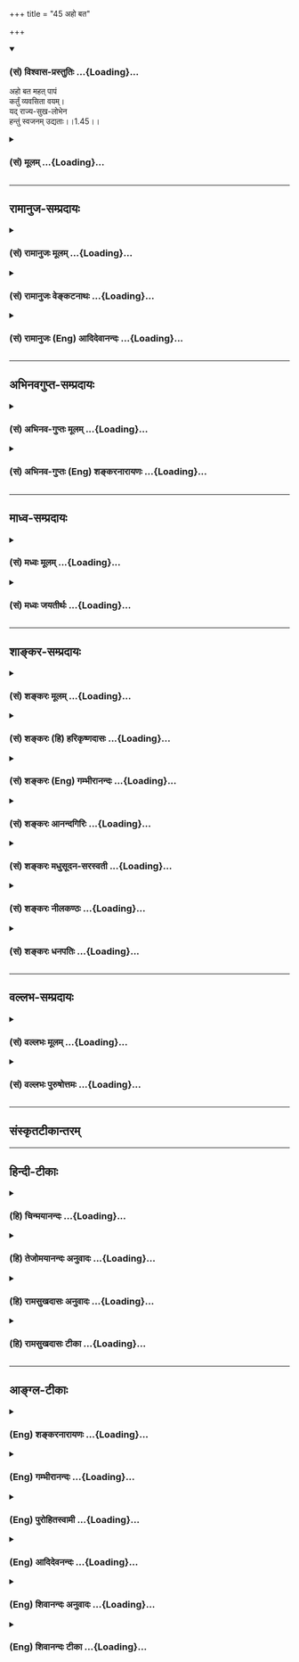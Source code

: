 +++
title = "45 अहो बत"

+++
<div class="js_include" newlevelforh1="3" title="(सं) विश्वास-प्रस्तुतिः" unfilled url="/purANam_vaiShNavam/mahAbhAratam/06-bhIShma-parva/03-bhagavad-gItA-parva/saMskRtam/vishvAsa-prastutiH/01_arjuna-viShAda-yogaH/45_aho_bata.md">
<details open><summary><h3>(सं) विश्वास-प्रस्तुतिः ...{Loading}...</h3></summary>

अहो बत महत् पापं  
कर्तुं व्यवसिता वयम्।  
यद् राज्य-सुख-लोभेन  
हन्तुं स्वजनम् उद्यताः।।1.45।।
</details>
</div>
<div class="js_include collapsed" newlevelforh1="3" title="(सं) मूलम्" unfilled url="/purANam_vaiShNavam/mahAbhAratam/06-bhIShma-parva/03-bhagavad-gItA-parva/saMskRtam/mUlam/01_arjuna-viShAda-yogaH/45_aho_bata.md">
<details><summary><h3>(सं) मूलम् ...{Loading}...</h3></summary>

अहो बत महत्पापं कर्तुं व्यवसिता वयम्।  
यद्राज्यसुखलोभेन हन्तुं स्वजनमुद्यताः।।1.45।।
</details>
</div>


_________________
## रामानुज-सम्प्रदायः
<div class="js_include collapsed" newlevelforh1="3" title="(सं) रामानुजः मूलम्" unfilled url="/purANam_vaiShNavam/mahAbhAratam/06-bhIShma-parva/03-bhagavad-gItA-parva/saMskRtam/rAmAnujaH/mUlam/01_arjuna-viShAda-yogaH/45_aho_bata.md">
<details><summary><h3>(सं) रामानुजः मूलम् ...{Loading}...</h3></summary>

।।1.45।। अर्जुन उवाच संजय उवाच स तु पार्थो महामनाः परमकारुणिको
दीर्घबन्धुः परमधार्मिकः सभ्रातृको भवद्भिः अतिघोरैः मारणैः जतुगृहादिभिः
असकृद् वञ्चितः अपि परमपुरुषसहायः अपि हनिष्यमाणान् भवदीयान् विलोक्य
बन्धुस्नेहेन परमया च कृपया धर्माधर्मभयेन च अतिमात्रस्विन्नसर्वगात्रः
सर्वथा अहं न योत्स्यामि इति उक्त्वा बन्धुविश्लेषजनितशोकसंविग्नमानसः सशरं
चापं विसृज्य रथोपस्थे उपाविशत्।  

</details>
</div>
<div class="js_include collapsed" newlevelforh1="3" title="(सं) रामानुजः वेङ्कटनाथः" unfilled url="/purANam_vaiShNavam/mahAbhAratam/06-bhIShma-parva/03-bhagavad-gItA-parva/saMskRtam/rAmAnujaH/venkaTanAthaH/01_arjuna-viShAda-yogaH/45_aho_bata.md">
<details><summary><h3>(सं) रामानुजः वेङ्कटनाथः ...{Loading}...</h3></summary>

  
  
।।1.45।। No commentary.  
  
  

</details>
</div>
<div class="js_include collapsed" newlevelforh1="3" title="(सं) रामानुजः (Eng) आदिदेवानन्दः" unfilled url="/purANam_vaiShNavam/mahAbhAratam/06-bhIShma-parva/03-bhagavad-gItA-parva/saMskRtam/rAmAnujaH/english/AdidevAnandaH/01_arjuna-viShAda-yogaH/45_aho_bata.md">
<details><summary><h3>(सं) रामानुजः (Eng) आदिदेवानन्दः ...{Loading}...</h3></summary>

1.26 - 1.47 Arjuna said - Sanjaya said Sanjaya continued: The
high-minded Arjuna, extremely kind, deeply friendly, and supremely
righteous, having brothers like himself, though repeatedly deceived by
the treacherous attempts of your people like burning in the lac-house
etc., and therefore fit to be killed by him with the help of the Supreme
Person, nevertheless said, 'I will not fight.' He felt weak, overcome as
he was by his love and extreme compassion for his relatives. He was also
filled with fear, not knowing what was righteous and what unrighteous.
His mind was tortured by grief, because of the thought of future
separation from his relations. So he threw away his bow and arrow and
sat on the chariot as if to fast to death.

</details>
</div>


_________________
## अभिनवगुप्त-सम्प्रदायः
<div class="js_include collapsed" newlevelforh1="3" title="(सं) अभिनव-गुप्तः मूलम्" unfilled url="/purANam_vaiShNavam/mahAbhAratam/06-bhIShma-parva/03-bhagavad-gItA-parva/saMskRtam/abhinava-guptaH/mUlam/01_arjuna-viShAda-yogaH/45_aho_bata.md">
<details><summary><h3>(सं) अभिनव-गुप्तः मूलम् ...{Loading}...</h3></summary>

।।1.45।। विशेषफलबुद्ध्या हन्तव्यादिविशेषबुद्ध्या च हनने महापातकमित्येतदेव
संक्षिप्याभिधातुं  
  
परितापातिशयसूचनायात्मगतमेवार्जुनो वचनमाह  
अहो बतेति। वयमिति कौरवपाण्डवभेदभिन्नाः सर्व एवेत्यर्थः।  
एवं सर्वेष्वविवेकिषु मम विवेकिनः किमुचितं उचितं तावद्युद्धान्निवर्तनम्
एतत्तूचिततरमित्याह  

</details>
</div>
<div class="js_include collapsed" newlevelforh1="3" title="(सं) अभिनव-गुप्तः (Eng) शङ्करनारायणः" unfilled url="/purANam_vaiShNavam/mahAbhAratam/06-bhIShma-parva/03-bhagavad-gItA-parva/saMskRtam/abhinava-guptaH/english/shankaranArAyaNaH/01_arjuna-viShAda-yogaH/45_aho_bata.md">
<details><summary><h3>(सं) अभिनव-गुप्तः (Eng) शङ्करनारायणः ...{Loading}...</h3></summary>

1.45 Aho bata etc. We denotes one and all who were divided \[into the
opposite campus\] by the division among the Kauravas and the Pandavas.
When every one is indiscriminate, what act is proper for me, while I am
endowed with the faculty to discriminate; Of course, it is proper to
turn back from the battle. Yet, says \[Arjuna\], what is much more
proper is this \[see next sloka\]:

</details>
</div>


_________________
## माध्व-सम्प्रदायः
<div class="js_include collapsed" newlevelforh1="3" title="(सं) मध्वः मूलम्" unfilled url="/purANam_vaiShNavam/mahAbhAratam/06-bhIShma-parva/03-bhagavad-gItA-parva/saMskRtam/madhvaH/mUlam/01_arjuna-viShAda-yogaH/45_aho_bata.md">
<details><summary><h3>(सं) मध्वः मूलम् ...{Loading}...</h3></summary>

  
  
।।1.45।। Sri Madhvacharya did not comment on this sloka. The commentary
starts from 2.11.  
  

</details>
</div>
<div class="js_include collapsed" newlevelforh1="3" title="(सं) मध्वः जयतीर्थः" unfilled url="/purANam_vaiShNavam/mahAbhAratam/06-bhIShma-parva/03-bhagavad-gItA-parva/saMskRtam/madhvaH/jayatIrthaH/01_arjuna-viShAda-yogaH/45_aho_bata.md">
<details><summary><h3>(सं) मध्वः जयतीर्थः ...{Loading}...</h3></summary>

  
  
।।1.45।। Sri Jayatirtha did not comment on this sloka. The commentary
starts from 2.11.  
  

</details>
</div>


_________________
## शाङ्कर-सम्प्रदायः
<div class="js_include collapsed" newlevelforh1="3" title="(सं) शङ्करः मूलम्" unfilled url="/purANam_vaiShNavam/mahAbhAratam/06-bhIShma-parva/03-bhagavad-gItA-parva/saMskRtam/shankaraH/mUlam/01_arjuna-viShAda-yogaH/45_aho_bata.md">
<details><summary><h3>(सं) शङ्करः मूलम् ...{Loading}...</h3></summary>

1.45 Sri Sankaracharya did not comment on this sloka. The commentary
starts from 2.10.  
  

</details>
</div>
<div class="js_include collapsed" newlevelforh1="3" title="(सं) शङ्करः (हि) हरिकृष्णदासः" unfilled url="/purANam_vaiShNavam/mahAbhAratam/06-bhIShma-parva/03-bhagavad-gItA-parva/saMskRtam/shankaraH/hindI/harikRShNadAsaH/01_arjuna-viShAda-yogaH/45_aho_bata.md">
<details><summary><h3>(सं) शङ्करः (हि) हरिकृष्णदासः ...{Loading}...</h3></summary>

।।1.45।। Sri Sankaracharya did not comment on this sloka.  
  

</details>
</div>
<div class="js_include collapsed" newlevelforh1="3" title="(सं) शङ्करः (Eng) गम्भीरानन्दः" unfilled url="/purANam_vaiShNavam/mahAbhAratam/06-bhIShma-parva/03-bhagavad-gItA-parva/saMskRtam/shankaraH/english/gambhIrAnandaH/01_arjuna-viShAda-yogaH/45_aho_bata.md">
<details><summary><h3>(सं) शङ्करः (Eng) गम्भीरानन्दः ...{Loading}...</h3></summary>

1.45 Sri Sankaracharya did not comment on this sloka. The commentary
starts from 2.10.

</details>
</div>
<div class="js_include collapsed" newlevelforh1="3" title="(सं) शङ्करः आनन्दगिरिः" unfilled url="/purANam_vaiShNavam/mahAbhAratam/06-bhIShma-parva/03-bhagavad-gItA-parva/saMskRtam/shankaraH/AnandagiriH/01_arjuna-viShAda-yogaH/45_aho_bata.md">
<details><summary><h3>(सं) शङ्करः आनन्दगिरिः ...{Loading}...</h3></summary>

।।1.45।। यद्येवं युद्धे विमुखः सन्परपरिभवप्रतीकाररहितो वर्तेथास्तर्हि
त्वां शस्त्रपरिग्रहरहितं शत्रुं शस्त्रपाणयो धार्तराष्ट्रा
निगृह्णीयुरित्याशङ्क्याह **यदीति।** प्राणत्राणादपि प्रकृष्टो धर्मः
प्राणभृतामहिंसेति भावः।  

</details>
</div>
<div class="js_include collapsed" newlevelforh1="3" title="(सं) शङ्करः मधुसूदन-सरस्वती" unfilled url="/purANam_vaiShNavam/mahAbhAratam/06-bhIShma-parva/03-bhagavad-gItA-parva/saMskRtam/shankaraH/madhusUdana-sarasvatI/01_arjuna-viShAda-yogaH/45_aho_bata.md">
<details><summary><h3>(सं) शङ्करः मधुसूदन-सरस्वती ...{Loading}...</h3></summary>

।।1.45।। ननु तव वैराग्येऽपि भीमसेनादीनां युद्धोत्सुकत्वाद्बन्धुवधो
भविष्यत्येव त्वया पुनः किं विधेयमित्यत आह प्राणादपि प्रकृष्टो धर्मः
प्राणभृतामहिंसा पापानिष्पतेः तस्माज्जीवनापेक्षया मरणमेव मम
क्षेमतरमत्यन्तं हितं भवेत्। प्रियतरम् इति पाठेऽपि सएवार्थः। अप्रतीकारं
स्वप्राणत्राणाय व्यापारमकुर्वाणं बन्धुवधाध्यवसायमात्रेणापि
प्रायश्चित्तान्तरहितं वा। तथाच प्राणान्तप्रायश्चित्तेनैव
शुद्धिर्भविष्यतीत्यर्थः।  
  

</details>
</div>
<div class="js_include collapsed" newlevelforh1="3" title="(सं) शङ्करः नीलकण्ठः" unfilled url="/purANam_vaiShNavam/mahAbhAratam/06-bhIShma-parva/03-bhagavad-gItA-parva/saMskRtam/shankaraH/nIlakaNThaH/01_arjuna-viShAda-yogaH/45_aho_bata.md">
<details><summary><h3>(सं) शङ्करः नीलकण्ठः ...{Loading}...</h3></summary>

।। 1.45एतदेव विवृणोति द्वाभ्याम् **दोषैरिति।  
  
  
**

</details>
</div>
<div class="js_include collapsed" newlevelforh1="3" title="(सं) शङ्करः धनपतिः" unfilled url="/purANam_vaiShNavam/mahAbhAratam/06-bhIShma-parva/03-bhagavad-gItA-parva/saMskRtam/shankaraH/dhanapatiH/01_arjuna-viShAda-yogaH/45_aho_bata.md">
<details><summary><h3>(सं) शङ्करः धनपतिः ...{Loading}...</h3></summary>

।।1.45।। राज्यप्राप्तिसुखोपभोगलोभेन युद्धार्थमत्रागमनमपि शोचनीयमित्याह
**अहो इति।** अहो बतेत्यत्यन्तखेदे। वयं महत्पापं कर्तुं व्यवसिता
निश्चिताः। यद्राज्यसुखलोभेन स्वजनं हन्तुमुद्यताः
युद्धोद्योगेनात्रागताः।  

</details>
</div>


_________________
## वल्लभ-सम्प्रदायः
<div class="js_include collapsed" newlevelforh1="3" title="(सं) वल्लभः मूलम्" unfilled url="/purANam_vaiShNavam/mahAbhAratam/06-bhIShma-parva/03-bhagavad-gItA-parva/saMskRtam/vallabhaH/mUlam/01_arjuna-viShAda-yogaH/45_aho_bata.md">
<details><summary><h3>(सं) वल्लभः मूलम् ...{Loading}...</h3></summary>

।।1.45 1.46।। Sri Vallabhacharya did not comment on this sloka.  
  

</details>
</div>
<div class="js_include collapsed" newlevelforh1="3" title="(सं) वल्लभः पुरुषोत्तमः" unfilled url="/purANam_vaiShNavam/mahAbhAratam/06-bhIShma-parva/03-bhagavad-gItA-parva/saMskRtam/vallabhaH/puruShottamaH/01_arjuna-viShAda-yogaH/45_aho_bata.md">
<details><summary><h3>(सं) वल्लभः पुरुषोत्तमः ...{Loading}...</h3></summary>

  
  
।।1.45।। नन्वेतादृशी बुद्धिश्चेत्तदा पूर्वं कथं युद्धव्यवसायः कृतः
इत्याशङ्क्य पूर्वमज्ञानात्कृतमिति पश्चात्तापं करोति अहो बतेति। बतेति
खेदे। वयं महत्पापं कर्तुं व्यवसिताः अध्यवसायं कृतवन्त इत्यर्थः।
पापस्वरूपमेवाह यद्राज्येति। यद्यस्मात्कारणाद्राज्यसुखलोभेन स्वजनं
हन्तुमुद्यताः उद्यमं कृतवन्त इत्यर्थः। अहो इत्याश्चर्यम्। यतो राज्यसुखं
तु स्वजनैः सहैव स्वजनार्थं वा तानेव हन्तुमुद्यता इत्याश्चर्यम्।  
  
  
  

</details>
</div>


_________________
## संस्कृतटीकान्तरम्


_________________
## हिन्दी-टीकाः
<div class="js_include collapsed" newlevelforh1="3" title="(हि) चिन्मयानन्दः" unfilled url="/purANam_vaiShNavam/mahAbhAratam/06-bhIShma-parva/03-bhagavad-gItA-parva/hindI/chinmayAnandaH/01_arjuna-viShAda-yogaH/45_aho_bata.md">
<details><summary><h3>(हि) चिन्मयानन्दः ...{Loading}...</h3></summary>

।।1.45।। इस श्लोक में अर्जुन की बौद्धिक निराशा और मन की थकान स्पष्ट
दिखाई पड़ती है जो वास्तव में बड़ी दयनीय है। आत्मविश्वास को खोकर वह कहता
है अहो हम पाप करने को प्रवृत्त हो रहे हैं . इत्यादि। इस वाक्य से स्पष्ट
ज्ञात होता है कि परिस्थिति पर अपना प्रभुत्व स्थापित करने के स्थान पर
अर्जुन स्वयं उसका शिकार बन गया है। आत्मविश्वास के अभाव में एक कायर के
समान वह स्वयं को असहाय अनुभव कर रहा है।  
मन की यह दुर्बलता उसके शौर्य को क्षीण कर देती है और वह उसे छिपाने के
लिये महान प्रतीत होने वाली युक्तियों का आश्रय लेता है। युद्ध के लक्ष्य
को ही उसने गलत समझा है और फिर धर्म के पक्ष पर स्वार्थ का झूठा आरोप वह
केवल अपनी कायरता के कारण करता है। शान्तिप्रियता का उसका यह तर्क अपनी
सार्मथ्य को पहचान कर नहीं वरन् मन की दुर्बलता के कारण है।

</details>
</div>
<div class="js_include collapsed" newlevelforh1="3" title="(हि) तेजोमयानन्दः अनुवादः" unfilled url="/purANam_vaiShNavam/mahAbhAratam/06-bhIShma-parva/03-bhagavad-gItA-parva/hindI/tejomayAnandaH/anuvAdaH/01_arjuna-viShAda-yogaH/45_aho_bata.md">
<details><summary><h3>(हि) तेजोमयानन्दः अनुवादः ...{Loading}...</h3></summary>

।।1.45।। अहो ! शोक है कि हम लोग बड़ा भारी पाप करने का निश्चय कर बैठे
हैं, जो कि इस राज्यसुख के लोभ से अपने कुटुम्ब का नाश करने के लिये तैयार
हो गये हैं।

</details>
</div>
<div class="js_include collapsed" newlevelforh1="3" title="(हि) रामसुखदासः अनुवादः" unfilled url="/purANam_vaiShNavam/mahAbhAratam/06-bhIShma-parva/03-bhagavad-gItA-parva/hindI/rAmasukhadAsaH/anuvAdaH/01_arjuna-viShAda-yogaH/45_aho_bata.md">
<details><summary><h3>(हि) रामसुखदासः अनुवादः ...{Loading}...</h3></summary>

।।1.45।। यह बड़े आश्चर्य और खेद की बात है कि हमलोग बड़ा भारी पाप करने का
निश्चय कर बैठे हैं, जो कि राज्य और सुख के लोभ से अपने स्वजनों को मारने
के लिये तैयार हो गये हैं!

</details>
</div>
<div class="js_include collapsed" newlevelforh1="3" title="(हि) रामसुखदासः टीका" unfilled url="/purANam_vaiShNavam/mahAbhAratam/06-bhIShma-parva/03-bhagavad-gItA-parva/hindI/rAmasukhadAsaH/TIkA/01_arjuna-viShAda-yogaH/45_aho_bata.md">
<details><summary><h3>(हि) रामसुखदासः टीका ...{Loading}...</h3></summary>

1.45।।***व्याख्या--*****'अहो बत ৷৷. स्वजनमुद्यताः'--**ये दुर्योधन आदि
 दुष्ट हैं। इनकी धर्मपर दृष्टि नहीं है। इनपर लोभ सवार हो गया है। इसलिये
ये युद्धके लिये तैयार हो जायँ तो कोई आश्चर्यकी बात नहीं है। परन्तु हमलोग
तो धर्म-अधर्मको, कर्तव्य-अकर्तव्यको, पुण्य-पापको जाननेवाले हैं। ऐसे
जानकार होते हुए भी अनजान मनुष्योंकी तरह हमलोगोंने बड़ा भारी पाप करनेका
निश्चय--विचार कर लिया है। इतना ही नहीं, युद्धमें अपने स्वजनोंको मारनेके
लिये अस्त्र-शस्त्र लेकर तैयार हो गये हैं ! यह हमलोगेंके लिये बड़े भारी
आश्चर्यकी और खेद-(दुःख-) की बात है अर्थात् सर्वथा अनुचित बात है।  
हमारी जो जानकारी है, हमने जो शास्त्रोंसे सुना है, गुरुजनोंसे शिक्षा पायी
है, अपने जीवनको सुधारनेका विचार किया है, उन सबका अनादर करके आज हमने
युद्धरूपी पाप करनेके लिये विचार कर लिया है--यह बड़ा भारी पाप है
--**'महत्पापम्'**।  
  
  
इस श्लोकमें **'अहो'**और **'बत'**--ये दो पद आये हैं।
इनमेंसे**'अहो'**पद आश्चर्यका वाचक है। आश्चर्य यही है कि युद्धसे
होनेवाली अनर्थ-परम्पराको जानते हुए भी हमलोगोंने युद्धरूपी बड़ा भारी पाप
करनेका पक्का निश्चय कर लिया है! दूसरा**'बत'**पद खेदका, दुःखका वाचक है।
दुःख यही है कि थोड़े दिन रहेनेवाले राज्य और सुखके लोभमें आकर हम अपने
कुटुम्बियोंको मारनेके लिये तैयार हो गये हैं!  
पाप करनेका निश्चय करनेमें और स्वजनोंको मारनेके तैयार होनेमें केवल
राज्यका और सुखका लोभ ही कारण है। तात्पर्य है कि अगर युद्धमें हमारी विजय
हो जायगी तो हमें राज्य, वैभव मिल मिल जायगा, हमारा आदर-सत्कार होगा, हमारी
महत्ता बढ़ जायगी, पूरे राज्यपर हमारा प्रभाव रहेगा, सब जगह हमारा हुक्म
चलेगा, हमारे पास धन होनेसे हम मनचाही भोग-सामग्री जुटा लेंगे, फिर खूब
आराम करेंगे, सुख भोगेंगे--इस तरह हमारेपर राज्य और सुखका लोभ छा गया है,
जो हमारे-जैसे मनुष्योंके लिये सर्वथा अनुचित है।  
इस श्लोकमें अर्जुन यह कहना चाहते हैं कि अपने सद्विचारोंका, अपनी
जानकारीका आदर करनेसे ही शास्त्र, गुरुजन आदिकी आज्ञा मानी जा सकती है।
परन्तु जो मनुष्य अपने सद्विचारोंका निरादर करता है, वह शास्त्रोंकी,
गुरुजनोंकी और सिद्धान्तोंकी अच्छी-अच्छी बातोंको सुनकर भी उन्हें धारण
नहीं कर सकता। अपने सद्विचारोंका बार-बार निरादर, तिरस्कार करनेसे
सद्विचारोंकी सृष्टि बंद हो जाती है। फिर मनुष्यको दुर्गुण-दुराचारसे
रोकनेवाला है ही कौन; ऐसे ही हम भी अपनी जानकारीका आदर नहीं करेंगे, तो फिर
हमें अनर्थ-परम्परासे कौन रोक सकता है; अर्थात् कोई नहीं रोक सकता।  
यहाँ अर्जुनकी दृष्टि युद्धरूपी क्रियाकी तरफ है। वे युद्धरूपी क्रियाको
दोषी मानकर उससे हटना चाहते हैं; परन्तु वास्तवमें दोष क्या है--इस तरफ
अर्जुनकी दृष्टि नहीं है। युद्धमें कौटुम्बिक मोह, स्वार्थभाव, कामना ही
दोष है, पर इधर दृष्टि न जानेके कारण अर्जुन यहाँ आश्चर्य और खेद प्रकट कर
रहे हैं, जो कि वास्तवमें किसी भी विचारशील, धर्मात्मा, शूरवीर क्षत्रियके
लिये उचित नहीं है।  
  
  
\[अर्जुनने पहले अड़तीसवें श्लोकमें दुर्योधनादिके युद्धमें प्रवृत्त
होनेमें, कुलक्षयके दोषमें और मित्रद्रोहके पापमें लोभको कारण बताया; और
यहाँ भी अपनेको राज्य और सुखके लोभके कारण महान् पाप करनेको उद्यत बता रहे
हैं। इससे सिद्ध होता है कि अर्जुन पापके होनेमें 'लोभ' को हेतु मानते हैं।
फिर भी आगे तीसरे अध्यायके छत्तीसवें श्लोकमें अर्जुनने 'मनुष्य न चाहता
हुआ भी पापका आचरण क्यों कर बैठता है'--ऐसा प्रश्न क्यों किया; इसका समाधान
है कि यहाँ तो कौटुम्बिक मोहके कारण अर्जुन युद्धसे निवृत्त होनेको धर्म और
युद्धमें प्रवृत्त होनेको अधर्म मान रहे हैं अर्थात् उनकी शरीर आदिको लेकर
केवल लौकिक दृष्टि है, इसलिये वे युद्धमें स्वजनोंको मारनेमें लोभको हेतु
मान रहे हैं। परन्तु आगे गीताका उपदेश सुनते-सुनते उनमें अपने
श्रेय--कल्याणकी इच्छा जाग्रत् हो गयी (गीता 3। 2)। इसलिये वे कर्तव्यको
छोड़कर न करनेयोग्य काममें प्रवृत्त होनेमें कौन कारण है--ऐसा पूछते हैं
अर्थात् वहाँ (3। 36 में) अर्जुन कर्तव्यकी दृष्टिसे, साधककी दृष्टिसे
पूछते हैं। \]

</details>
</div>


_________________
## आङ्ग्ल-टीकाः
<div class="js_include collapsed" newlevelforh1="3" title="(Eng) शङ्करनारायणः" unfilled url="/purANam_vaiShNavam/mahAbhAratam/06-bhIShma-parva/03-bhagavad-gItA-parva/english/shankaranArAyaNaH/01_arjuna-viShAda-yogaH/45_aho_bata.md">
<details><summary><h3>(Eng) शङ्करनारायणः ...{Loading}...</h3></summary>

1.45. Alas! What a great sinful act have we resolved to undertake ! For,
out of greed for the joy of kingdom, we are striving to slay our own
kinsfolk !

</details>
</div>
<div class="js_include collapsed" newlevelforh1="3" title="(Eng) गम्भीरानन्दः" unfilled url="/purANam_vaiShNavam/mahAbhAratam/06-bhIShma-parva/03-bhagavad-gItA-parva/english/gambhIrAnandaH/01_arjuna-viShAda-yogaH/45_aho_bata.md">
<details><summary><h3>(Eng) गम्भीरानन्दः ...{Loading}...</h3></summary>

1.45 What a pity that we have resolved to commit a great sin by being
eager to kill our own kith and kin, out of greed for the pleasures of a
kingdom!

</details>
</div>
<div class="js_include collapsed" newlevelforh1="3" title="(Eng) पुरोहितस्वामी" unfilled url="/purANam_vaiShNavam/mahAbhAratam/06-bhIShma-parva/03-bhagavad-gItA-parva/english/purohitasvAmI/01_arjuna-viShAda-yogaH/45_aho_bata.md">
<details><summary><h3>(Eng) पुरोहितस्वामी ...{Loading}...</h3></summary>

1.45 Alas, it is strange that we should be willing to kill our own
countrymen and commit a great sin, in order to enjoy the pleasures of a
kingdom.

</details>
</div>
<div class="js_include collapsed" newlevelforh1="3" title="(Eng) आदिदेवनन्दः" unfilled url="/purANam_vaiShNavam/mahAbhAratam/06-bhIShma-parva/03-bhagavad-gItA-parva/english/AdidevanandaH/01_arjuna-viShAda-yogaH/45_aho_bata.md">
<details><summary><h3>(Eng) आदिदेवनन्दः ...{Loading}...</h3></summary>

1.45 Alas! We have resolved to commit a great sin in that we are ready
to slay our kith and kin out of desire for sovereignty and enjoyments.

</details>
</div>
<div class="js_include collapsed" newlevelforh1="3" title="(Eng) शिवानन्दः अनुवादः" unfilled url="/purANam_vaiShNavam/mahAbhAratam/06-bhIShma-parva/03-bhagavad-gItA-parva/english/shivAnandaH/anuvAdaH/01_arjuna-viShAda-yogaH/45_aho_bata.md">
<details><summary><h3>(Eng) शिवानन्दः अनुवादः ...{Loading}...</h3></summary>

1.45. Alas! We are involved in a great sin, in that we are prepared to
kill our kinsmen, through greed for the pleasures of a kingdom.

</details>
</div>
<div class="js_include collapsed" newlevelforh1="3" title="(Eng) शिवानन्दः टीका" unfilled url="/purANam_vaiShNavam/mahAbhAratam/06-bhIShma-parva/03-bhagavad-gItA-parva/english/shivAnandaH/TIkA/01_arjuna-viShAda-yogaH/45_aho_bata.md">
<details><summary><h3>(Eng) शिवानन्दः टीका ...{Loading}...</h3></summary>

1.45 अहो बत alas; महत् great; पापम् sin; कर्तुम् to do; व्यवसिताः
prepared; वयम् we; यत् that; राज्यसुखलोभेन by the greed of pleasure of
kingdom; हन्तुम् to kill; स्वजनम् kinsmen; उद्यताः prepared.No
Commentary.

</details>
</div>
